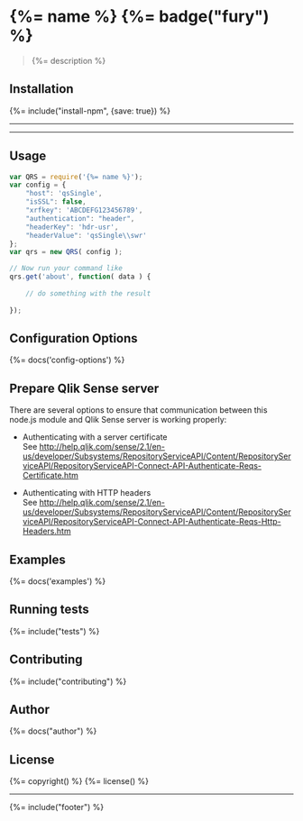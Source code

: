 # {%= name %} {%= badge("fury") %}
> {%= description %}

## Installation
{%= include("install-npm", {save: true}) %}

---

<!-- toc -->

---

## Usage

```js
var QRS = require('{%= name %}');
var config = {
	"host": 'qsSingle',
	"isSSL": false,	
	"xrfkey": 'ABCDEFG123456789',
	"authentication": "header",
	"headerKey": 'hdr-usr',
	"headerValue": 'qsSingle\\swr'		
};
var qrs = new QRS( config );

// Now run your command like
qrs.get('about', function( data ) {
	
	// do something with the result
	
});
```

## Configuration Options
{%= docs('config-options') %}

## Prepare Qlik Sense server
There are several options to ensure that communication between this node.js module and Qlik Sense server is working properly:

* Authenticating with a server certificate  
See http://help.qlik.com/sense/2.1/en-us/developer/Subsystems/RepositoryServiceAPI/Content/RepositoryServiceAPI/RepositoryServiceAPI-Connect-API-Authenticate-Reqs-Certificate.htm

* Authenticating with HTTP headers  
See http://help.qlik.com/sense/2.1/en-us/developer/Subsystems/RepositoryServiceAPI/Content/RepositoryServiceAPI/RepositoryServiceAPI-Connect-API-Authenticate-Reqs-Http-Headers.htm

<!--## API-->
<!--{%%= apidocs("./lib/qrs.js") %}-->

## Examples
{%= docs('examples') %}

## Running tests
{%= include("tests") %}

## Contributing
{%= include("contributing") %}

## Author
{%= docs("author") %}

## License
{%= copyright() %}
{%= license() %}

***
{%= include("footer") %}
